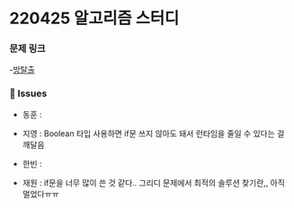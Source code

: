 # 220425 알고리즘 스터디

### 문제 링크

-[방탈출](https://www.acmicpc.net/problem/15729)

### 👾 Issues

- 동훈 : 

- 지영 : Boolean 타입 사용하면 if문 쓰지 않아도 돼서 런타임을 줄일 수 있다는 걸 깨달음

- 한빈 : 

- 재원 : if문을 너무 많이 쓴 것 같다.. 그리디 문제에서 최적의 솔루션 찾기란,, 아직 멀었다ㅠㅠ
